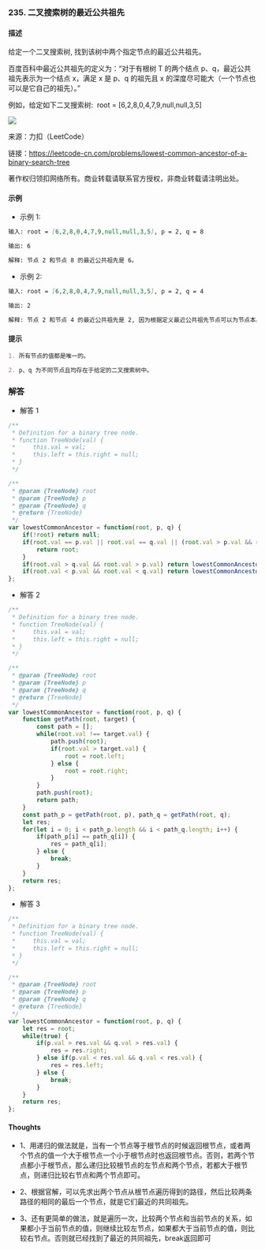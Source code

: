 ### 235. 二叉搜索树的最近公共祖先

#### 描述

给定一个二叉搜索树, 找到该树中两个指定节点的最近公共祖先。

百度百科中最近公共祖先的定义为：“对于有根树 T 的两个结点 p、q，最近公共祖先表示为一个结点 x，满足 x 是 p、q 的祖先且 x 的深度尽可能大（一个节点也可以是它自己的祖先）。”

例如，给定如下二叉搜索树:  root = [6,2,8,0,4,7,9,null,null,3,5]

![](https://assets.leetcode-cn.com/aliyun-lc-upload/uploads/2018/12/14/binarysearchtree_improved.png)

来源：力扣（LeetCode）

链接：https://leetcode-cn.com/problems/lowest-common-ancestor-of-a-binary-search-tree

著作权归领扣网络所有。商业转载请联系官方授权，非商业转载请注明出处。

#### 示例

+ 示例 1:
```md
输入: root = [6,2,8,0,4,7,9,null,null,3,5], p = 2, q = 8

输出: 6 

解释: 节点 2 和节点 8 的最近公共祖先是 6。
```
+ 示例 2:
```md
输入: root = [6,2,8,0,4,7,9,null,null,3,5], p = 2, q = 4

输出: 2

解释: 节点 2 和节点 4 的最近公共祖先是 2, 因为根据定义最近公共祖先节点可以为节点本身。
```


#### 提示
```md
1. 所有节点的值都是唯一的。

2. p、q 为不同节点且均存在于给定的二叉搜索树中。
```

### 解答

+ 解答 1
```js
/**
 * Definition for a binary tree node.
 * function TreeNode(val) {
 *     this.val = val;
 *     this.left = this.right = null;
 * }
 */

/**
 * @param {TreeNode} root
 * @param {TreeNode} p
 * @param {TreeNode} q
 * @return {TreeNode}
 */
var lowestCommonAncestor = function(root, p, q) {
    if(!root) return null;
    if(root.val == p.val || root.val == q.val || (root.val > p.val && root.val < q.val) || (root.val < p.val && root.val > q.val)) {
        return root;
    }
    if(root.val > q.val && root.val > p.val) return lowestCommonAncestor(root.left, p, q);
    if(root.val < p.val && root.val < q.val) return lowestCommonAncestor(root.right, p, q);
};
```

+ 解答 2
```js
/**
 * Definition for a binary tree node.
 * function TreeNode(val) {
 *     this.val = val;
 *     this.left = this.right = null;
 * }
 */

/**
 * @param {TreeNode} root
 * @param {TreeNode} p
 * @param {TreeNode} q
 * @return {TreeNode}
 */
var lowestCommonAncestor = function(root, p, q) {
    function getPath(root, target) {
        const path = [];
        while(root.val !== target.val) {
            path.push(root);
            if(root.val > target.val) {
                root = root.left;
            } else {
                root = root.right;
            }
        }
        path.push(root);
        return path;
    }
    const path_p = getPath(root, p), path_q = getPath(root, q);
    let res;
    for(let i = 0; i < path_p.length && i < path_q.length; i++) {
        if(path_p[i] == path_q[i]) {
            res = path_q[i];
        } else {
            break;
        }
    }
    return res;
};
```

+ 解答 3
```js
/**
 * Definition for a binary tree node.
 * function TreeNode(val) {
 *     this.val = val;
 *     this.left = this.right = null;
 * }
 */

/**
 * @param {TreeNode} root
 * @param {TreeNode} p
 * @param {TreeNode} q
 * @return {TreeNode}
 */
var lowestCommonAncestor = function(root, p, q) {
    let res = root;
    while(true) {
        if(p.val > res.val && q.val > res.val) {
            res = res.right;
        } else if(p.val < res.val && q.val < res.val) {
            res = res.left;
        } else {
            break;
        }
    }
    return res;
};
```

#### Thoughts

+ 1、用递归的做法就是，当有一个节点等于根节点的时候返回根节点，或者两个节点的值一个大于根节点一个小于根节点时也返回根节点。否则，若两个节点都小于根节点，那么递归比较根节点的左节点和两个节点，若都大于根节点，则递归比较右节点和两个节点即可。

+ 2、根据官解，可以先求出两个节点从根节点遍历得到的路径，然后比较两条路径的相同的最后一个节点，就是它们最近的共同祖先。

+ 3、还有更简单的做法，就是遍历一次，比较两个节点和当前节点的关系，如果都小于当前节点的值，则继续比较左节点，如果都大于当前节点的值，则比较右节点。否则就已经找到了最近的共同祖先，break返回即可